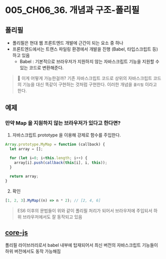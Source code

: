 # 005_CH06_36. 개념과 구조-폴리필

## 폴리필
- 폴리필은 현대 웹 프론트엔드 개발에 근간이 되는 요소 중 하나
- 프론트엔드에서는 트랜스 파일링 환경에서 개발을 진행 (Babel, 타입스크립트 등)하고 있음
  - Babel : 기본적으로 브라우저가 지원하지 않는 자바스크립트 기능을 지원할 수 있는 코드로 변환해준다. 

>👀 이게 어떻게 가능한걸까?
기존 자바스크립트 코드로 상위의 자바스크립트 코드의 기능을 대신 똑같이 구현하는 것처럼 구현한다. 이러한 개념을 `폴리필` 이라고 한다.

## 예제
### 만약 Map 을 지원하지 않는 브라우저가 있다고 한다면?
1. 자바스크립트 prototype 을 이용해 강제로 함수를 주입한다.
```js
Array.prototype.MyMap = function (callback) {
  let array = [];
  
  for (let i=0; i<this.length; i++) {
    array[i].push(callback(this[i], i, this));
  }

  return array;
}
```

2. 확인
```js
[1, 2, 3].MyMap((n) => n * 2); // [2, 4, 6]
```

> ES6 이후의 문법들이 위와 같이 폴리필 처리가 되어서 브라우저에 주입되서 하위 브라우저에서도 잘 동작되고 있음

## [core-js](https://github.com/zloirock/core-js)
폴리필 라이브러리로서 babel 내부에 탑재되어서 최신 버전의 자바스크립트 기능들이 하위 버전에서도 동작 가능해짐

